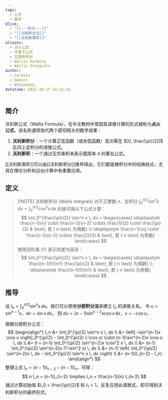```yaml
---
tags:
  - 公式
  - 数学
dlink:
  - "[[---积分---]]"
  - "[[分部积分法]]"
  - "[[沃利斯乘积]]"
aliases:
  - 点火公式
  - 华里士公式
  - 瓦里斯积分
  - Wallis Formula
  - Wallis Integrals
author:
  - Cyletix
  - Gemini
  - Wikipedia
datetime: 2025-10-17 14:13:33
---
```

## 简介
沃利斯公式（Wallis Formula），在中文教材中常因其递推计算的形式被称为**点火公式**。该名称通常指代两个密切相关的数学成果：
1.  **沃利斯积分**：一个计算正弦函数（或余弦函数）高次幂在 $[0, \frac{\pi}{2}]$ 区间上定积分的递推公式。
2.  **沃利斯积**：一个通过无穷乘积来表示圆周率 $\pi$ 的著名公式。

[[沃利斯乘积]]可以由[[沃利斯积分]]推导得出，它们都是微积分中的经典结论，尤其在理论分析和近似计算中有重要应用。

## 定义
> [!NOTE] 沃利斯积分 (Wallis Integrals)
> 对于正整数 $n$，定积分 $\int_0^{\pi/2} \sin^n x \, dx = \int_0^{\pi/2} \cos^n x \, dx$ 的值可用以下公式计算：
> $$
> \int_0^{\frac{\pi}{2}} \sin^n x \, dx = 
> \begin{cases} 
> \displaystyle \frac{n-1}{n} \cdot \frac{n-3}{n-2} \cdots \frac{1}{2} \cdot \frac{\pi}{2} & \text{,  若 } n \text{ 为偶数} \\
> \displaystyle \frac{n-1}{n} \cdot \frac{n-3}{n-2} \cdots \frac{2}{3} & \text{,  若 } n \text{ 为奇数}
> \end{cases}
> $$
> 使用双阶乘 (!!) 表示则更为简洁：
> $$
> \int_0^{\frac{\pi}{2}} \sin^n x \, dx = 
> \begin{cases} 
> \displaystyle \frac{(n-1)!!}{n!!} \frac{\pi}{2} & \text{,  若 } n \text{ 为偶数} \\
> \displaystyle \frac{(n-1)!!}{n!!} & \text{,  若 } n \text{ 为奇数}
> \end{cases}
> $$

## 推导
设 $I_n = \int_0^{\pi/2} \sin^n x \, dx$。我们可以使用**分部积分法**来建立 $I_n$ 的递推关系。
令 $u = \sin^{n-1}x$，$dv = \sin x \, dx$。
则 $du = (n-1)\sin^{n-2}x \cos x \, dx$，$v = -\cos x$。

根据分部积分公式：
$$
\begin{align*}
I_n &= \int_0^{\pi/2} \sin^n x \, dx \\
&= \left[ -\sin^{n-1}x \cos x \right]_0^{\pi/2} - \int_0^{\pi/2} (-\cos x) \cdot (n-1)\sin^{n-2}x \cos x \, dx \\
&= 0 + (n-1) \int_0^{\pi/2} \sin^{n-2}x \cos^2 x \, dx \\
&= (n-1) \int_0^{\pi/2} \sin^{n-2}x (1-\sin^2 x) \, dx \\
&= (n-1) \left( \int_0^{\pi/2} \sin^{n-2}x \, dx - \int_0^{\pi/2} \sin^n x \, dx \right) \\
&= (n-1)(I_{n-2} - I_n)
\end{align*}
$$
整理上式 $I_n = (n-1)I_{n-2} - (n-1)I_n$，可得：
$$ n I_n = (n-1)I_{n-2} \implies I_n = \frac{n-1}{n} I_{n-2} $$
通过计算初始值 $I_0 = \frac{\pi}{2}$ 和 $I_1 = 1$，反复应用此递推式，即可得到沃利斯积分的最终形式。
